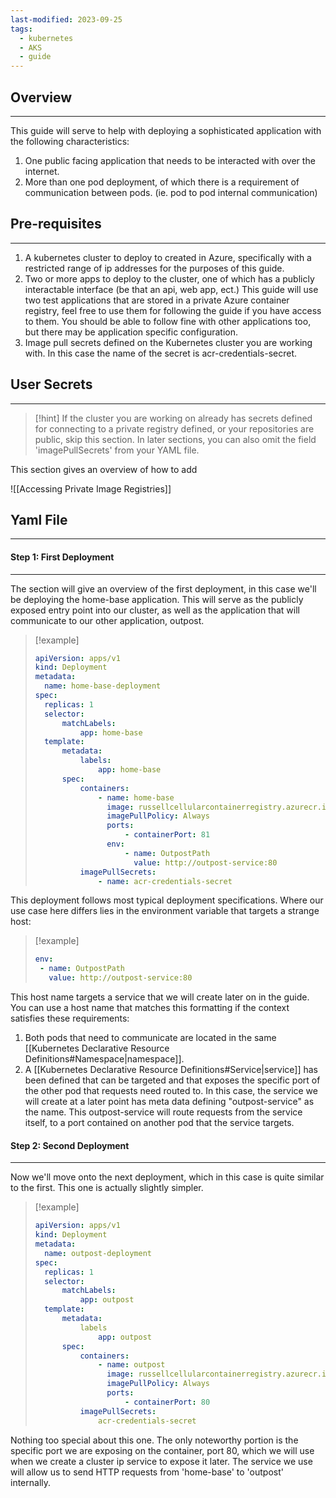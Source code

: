 ```yaml
---
last-modified: 2023-09-25
tags:
  - kubernetes
  - AKS
  - guide
---
```

## Overview
---
This guide will serve to help with deploying a sophisticated application with the following characteristics:
1. One public facing application that needs to be interacted with over the internet.
2. More than one pod deployment, of which there is a requirement of communication between pods. (ie. pod to pod internal communication)
## Pre-requisites
---
1. A kubernetes cluster to deploy to created in Azure, specifically with a restricted range of ip addresses for the purposes of this guide.
2. Two or more apps to deploy to the cluster, one of which has a publicly interactable interface (be that an api, web app, ect.) This guide will use two test applications that are stored in a private Azure container registry, feel free to use them for following the guide if you have access to them. You should be able to follow fine with other applications too, but there may be application specific configuration.
3. Image pull secrets defined on the Kubernetes cluster you are working with. In this case the name of the secret is acr-credentials-secret.

## User Secrets
---
>[!hint]
>If the cluster you are working on already has secrets defined for connecting to a private registry defined, or your repositories are public, skip this section. In later sections, you can also omit the field 'imagePullSecrets' from your YAML file.

This section gives an overview of how to add

![[Accessing Private Image Registries]]


## Yaml File
---
#### Step 1: First Deployment
---
The section will give an overview of the first deployment, in this case we'll be deploying the home-base application. This will serve as the publicly exposed entry point into our cluster, as well as the application that will communicate to our other application, outpost.

>[!example]
>```yaml
>apiVersion: apps/v1
>kind: Deployment
>metadata:
>	name: home-base-deployment
>spec:
>	replicas: 1
>	selector:
>		matchLabels:
>			app: home-base
>	template:
>		metadata:
>			labels:
>				app: home-base
>		spec:
>			containers:
>				- name: home-base
>				  image: russellcellularcontainerregistry.azurecr.io/home-base
>				  imagePullPolicy: Always
>				  ports:
>					  - containerPort: 81
>				  env:
>					  - name: OutpostPath
>					    value: http://outpost-service:80
>			imagePullSecrets:
>				- name: acr-credentials-secret
>```

This deployment follows most typical deployment specifications. Where our use case here differs lies in the environment variable that targets a strange host:

>[!example]
>```yaml
> env:
>  - name: OutpostPath
>    value: http://outpost-service:80
>```

This host name targets a service that we will create later on in the guide. You can use a host name that matches this formatting if the context satisfies these requirements:
1. Both pods that need to communicate are located in the same [[Kubernetes Declarative Resource Definitions#Namespace|namespace]].
2. A [[Kubernetes Declarative Resource Definitions#Service|service]] has been defined that can be targeted and that exposes the specific port of the other pod that requests need routed to. In this case, the service we will create at a later point has meta data defining "outpost-service" as the name. This outpost-service will route requests from the service itself, to a port contained on another pod that the service targets.

#### Step 2: Second Deployment
---
Now we'll move onto the next deployment, which in this case is quite similar to the first. This one is actually slightly simpler.

>[!example]
>```yaml
>apiVersion: apps/v1
>kind: Deployment
>metadata:
>	name: outpost-deployment
>spec:
>	replicas: 1
>	selector:
>		matchLabels:
>			app: outpost
>	template:
>		metadata:
>			labels
>				app: outpost
>		spec:
>			containers:
>				- name: outpost
>				  image: russellcellularcontainerregistry.azurecr.io/outpost
>				  imagePullPolicy: Always
>				  ports:
>					  - containerPort: 80
>			imagePullSecrets:
>				acr-credentials-secret
>```

Nothing too special about this one. The only noteworthy portion is the specific port we are exposing on the container, port 80, which we will use when we create a cluster ip service to expose it later. The service we use will allow us to send HTTP requests from 'home-base' to 'outpost' internally.

####